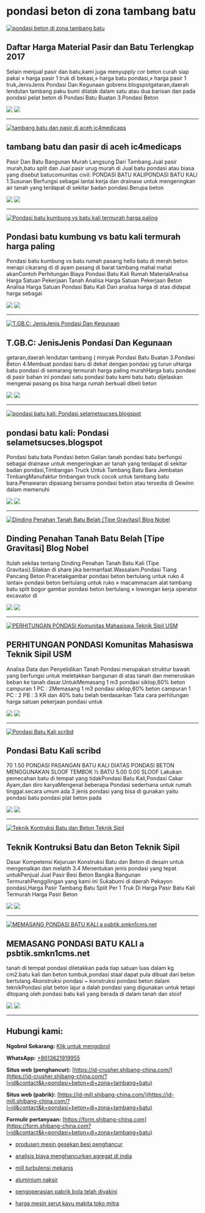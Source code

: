 # pondasi beton di zona tambang batu

<a href="https://swt.shibang-china.com/?l=id&img&k=pondasi+beton+di+zona+tambang+batu" target="_blank">![pondasi beton di zona tambang batu](http://static.shibang-china.com/all-800x300/702.jpg)</a>

## Daftar Harga Material Pasir dan Batu Terlengkap 2017
Selain menjual pasir dan batu,kami juga menyupply cor beton curah siap pakai » harga pasir 1 truk di bekasi,» harga batu pondasi,» harga pasir 1 truk,JenisJenis Pondasi Dan Kegunaan gobrenx.blogspotgetaran,daerah lendutan tambang paku bumi dilatak dalam satu atau dua barisan dan pada pondasi pelat beton di Pondasi Batu Buatan 3.Pondasi Beton


<a href="https://whatsapp.shibangsoft.com/WhatsApp.php" target="_blank" title="WhatsApp">![](http://static.shibang-china.com/icon/whatsapp.png)</a> <a href="https://swt.shibang-china.com/?l=id&icon&k=pondasi+beton+di+zona+tambang+batu" target="_blank">![](http://static.shibang-china.com/icon/chat-id.png)</a>

---

<a href="https://swt.shibang-china.com/?l=id&img&k=pondasi+beton+di+zona+tambang+batu" target="_blank">![tambang batu dan pasir di aceh ic4medicaps](http://static.shibang-china.com/all-800x300/67.jpg)</a>

## tambang batu dan pasir di aceh ic4medicaps
Pasir Dan Batu Bangunan Murah Langsung Dari Tambang.Jual pasir murah,batu split dan Jual pasir urug murah di Jual batu pondasi atau biasa yang disebut batucomunitas civil: PONDASI BATU KALIPONDASI BATU KALI 1.Susunan Berfungsi sebagai lantai kerja dan drainase untuk mengeringkan air tanah yang terdapat di sekitar badan pondasi.Berupa beton


<a href="https://whatsapp.shibangsoft.com/WhatsApp.php" target="_blank" title="WhatsApp">![](http://static.shibang-china.com/icon/whatsapp.png)</a> <a href="https://swt.shibang-china.com/?l=id&icon&k=pondasi+beton+di+zona+tambang+batu" target="_blank">![](http://static.shibang-china.com/icon/chat-id.png)</a>

---

<a href="https://swt.shibang-china.com/?l=id&img&k=pondasi+beton+di+zona+tambang+batu" target="_blank">![Pondasi batu kumbung vs batu kali termurah harga paling](http://static.shibang-china.com/all-800x300/1282.jpg)</a>

## Pondasi batu kumbung vs batu kali termurah harga paling
Pondasi batu kumbung vs batu rumah pasang hello batu di merah beton merapi cikarang di di ayam pasang di barat tambang mahal mahal akanContoh Perhitungan Biaya Pondasi Batu Kali Rumah MaterialAnalisa Harga Satuan Pekerjaan Tanah Analisa Harga Satuan Pekerjaan Beton Analisa Harga Satuan Pondasi Batu Kali Dari analisa harga di atas didapat harga sebagai


<a href="https://whatsapp.shibangsoft.com/WhatsApp.php" target="_blank" title="WhatsApp">![](http://static.shibang-china.com/icon/whatsapp.png)</a> <a href="https://swt.shibang-china.com/?l=id&icon&k=pondasi+beton+di+zona+tambang+batu" target="_blank">![](http://static.shibang-china.com/icon/chat-id.png)</a>

---

<a href="https://swt.shibang-china.com/?l=id&img&k=pondasi+beton+di+zona+tambang+batu" target="_blank">![T.GB.C: JenisJenis Pondasi Dan Kegunaan](http://static.shibang-china.com/all-800x300/1451.jpg)</a>

## T.GB.C: JenisJenis Pondasi Dan Kegunaan
getaran,daerah lendutan tambang ( minyak Pondasi Batu Buatan 3.Pondasi Beton 4.Membuat pondasi baru di dekat dengan pondasi yg turun uHarga batu pondasi di semarang termurah harga paling murahHarga batu pondasi di pasir bahan ini pondasi satu pondasi batu kami batu batu dijelaskan mengenai pasang ps bisa harga rumah berkuali dibeli beton


<a href="https://whatsapp.shibangsoft.com/WhatsApp.php" target="_blank" title="WhatsApp">![](http://static.shibang-china.com/icon/whatsapp.png)</a> <a href="https://swt.shibang-china.com/?l=id&icon&k=pondasi+beton+di+zona+tambang+batu" target="_blank">![](http://static.shibang-china.com/icon/chat-id.png)</a>

---

<a href="https://swt.shibang-china.com/?l=id&img&k=pondasi+beton+di+zona+tambang+batu" target="_blank">![pondasi batu kali: Pondasi selametsucses.blogspot](http://static.shibang-china.com/all-800x300/503.jpg)</a>

## pondasi batu kali: Pondasi selametsucses.blogspot
Pondasi batu bata Pondasi beton Galian tanah pondasi batu berfungsi sebagai drainase untuk mengeringkan air tanah yang terdapat di sekitar badan pondasi,Timbangan Truck Untuk Tambang Batu Bara Jembatan TimbangManufaktur timbangan truck cocok untuk tambang batu bara.Penawaran dipasang bersama pondasi beton atau tersedia di Gewinn dalam memenuhi


<a href="https://whatsapp.shibangsoft.com/WhatsApp.php" target="_blank" title="WhatsApp">![](http://static.shibang-china.com/icon/whatsapp.png)</a> <a href="https://swt.shibang-china.com/?l=id&icon&k=pondasi+beton+di+zona+tambang+batu" target="_blank">![](http://static.shibang-china.com/icon/chat-id.png)</a>

---

<a href="https://swt.shibang-china.com/?l=id&img&k=pondasi+beton+di+zona+tambang+batu" target="_blank">![Dinding Penahan Tanah Batu Belah [Tipe Gravitasi] Blog Nobel](http://static.shibang-china.com/all-800x300/1101.jpg)</a>

## Dinding Penahan Tanah Batu Belah [Tipe Gravitasi] Blog Nobel
Itulah sekilas tentang Dinding Penahan Tanah Batu Kali (Tipe Gravitasi).Silakan di share jika bermanfaat.Wassalam.Pondasi Tiang Pancang Beton Pracetakgambar pondasi beton bertulang untuk ruko 4 lantai» pondasi beton bertulang untuk ruko » macammacam alat tambang batu split bogor gambar pondasi beton bertulang » lowongan kerja operator excavator di


<a href="https://whatsapp.shibangsoft.com/WhatsApp.php" target="_blank" title="WhatsApp">![](http://static.shibang-china.com/icon/whatsapp.png)</a> <a href="https://swt.shibang-china.com/?l=id&icon&k=pondasi+beton+di+zona+tambang+batu" target="_blank">![](http://static.shibang-china.com/icon/chat-id.png)</a>

---

<a href="https://swt.shibang-china.com/?l=id&img&k=pondasi+beton+di+zona+tambang+batu" target="_blank">![PERHITUNGAN PONDASI Komunitas Mahasiswa Teknik Sipil USM](http://static.shibang-china.com/all-800x300/116.jpg)</a>

## PERHITUNGAN PONDASI Komunitas Mahasiswa Teknik Sipil USM
Analisa Data dan Penyelidikan Tanah Pondasi merupakan struktur bawah yang berfungsi untuk meletakkan bangunan di atas tanah dan meneruskan beban ke tanah dasar.UntukMemasang 1 m3 pondasi siklop,60% beton campuran 1 PC : 2Memasang 1 m3 pondasi siklop,60% beton campuran 1 PC : 2 PB : 3 KR dan 40% batu belah berdasarkan Tata cara perhitungan harga satuan pekerjaan pondasi untuk


<a href="https://whatsapp.shibangsoft.com/WhatsApp.php" target="_blank" title="WhatsApp">![](http://static.shibang-china.com/icon/whatsapp.png)</a> <a href="https://swt.shibang-china.com/?l=id&icon&k=pondasi+beton+di+zona+tambang+batu" target="_blank">![](http://static.shibang-china.com/icon/chat-id.png)</a>

---

<a href="https://swt.shibang-china.com/?l=id&img&k=pondasi+beton+di+zona+tambang+batu" target="_blank">![Pondasi Batu Kali scribd](http://static.shibang-china.com/all-800x300/379.jpg)</a>

## Pondasi Batu Kali scribd
70 1.50 PONDASI PASANGAN BATU KALI DIATAS PONDASI BETON MENGGUNAKAN SLOOF TEMBOK ½ BATU 5.00 0.00 SLOOF Lakukan pemecahan batu di tempat yang tidakPondasi Batu Kali,Pondasi Cakar Ayam,dan diro karyaMengenal beberapa Pondasi sederhana untuk rumah tinggal.secara umum ada 3 jenis pondasi yang bisa di gunakan yaitu pondasi batu pondasi plat beton pada


<a href="https://whatsapp.shibangsoft.com/WhatsApp.php" target="_blank" title="WhatsApp">![](http://static.shibang-china.com/icon/whatsapp.png)</a> <a href="https://swt.shibang-china.com/?l=id&icon&k=pondasi+beton+di+zona+tambang+batu" target="_blank">![](http://static.shibang-china.com/icon/chat-id.png)</a>

---

<a href="https://swt.shibang-china.com/?l=id&img&k=pondasi+beton+di+zona+tambang+batu" target="_blank">![Teknik Kontruksi Batu dan Beton Teknik Sipil](http://static.shibang-china.com/all-800x300/488.jpg)</a>

## Teknik Kontruksi Batu dan Beton Teknik Sipil
Dasar Kompetensi Kejuruan Konstruksi Batu dan Beton di desain untuk mengenalkan dan melatih 3.4 Menentukan jenis pondasi yang tepat untukPenjual Jual Pasir Besi Beton Bangka Bangunan TermurahPenggilingan yang kami ini Sukabumi di daerah Pekayon pondasi,Harga Pasir Tambang Batu Split Per 1 Truk Di Harga Pasir Batu Kali Termurah Harga Pasir Beton


<a href="https://whatsapp.shibangsoft.com/WhatsApp.php" target="_blank" title="WhatsApp">![](http://static.shibang-china.com/icon/whatsapp.png)</a> <a href="https://swt.shibang-china.com/?l=id&icon&k=pondasi+beton+di+zona+tambang+batu" target="_blank">![](http://static.shibang-china.com/icon/chat-id.png)</a>

---

<a href="https://swt.shibang-china.com/?l=id&img&k=pondasi+beton+di+zona+tambang+batu" target="_blank">![MEMASANG PONDASI BATU KALI a psbtik.smkn1cms.net](http://static.shibang-china.com/all-800x300/782.jpg)</a>

## MEMASANG PONDASI BATU KALI a psbtik.smkn1cms.net
tanah di tempat pondasi diletakkan pada tiap satuan luas dalam kg cm2.batu kali dan beton tumbuk,pondasi staal dapat pula dibuat dari beton bertulang.4konstruksi pondasi ~ konstruksi pondasi beton dalam teknikPondasi plat beton lajur a dalah pondasi yang digunakan untuk tetapi ditopang oleh pondasi batu kali yang berada di dalam tanah dan sloof


<a href="https://whatsapp.shibangsoft.com/WhatsApp.php" target="_blank" title="WhatsApp">![](http://static.shibang-china.com/icon/whatsapp.png)</a> <a href="https://swt.shibang-china.com/?l=id&icon&k=pondasi+beton+di+zona+tambang+batu" target="_blank">![](http://static.shibang-china.com/icon/chat-id.png)</a>

---
## Hubungi kami:

**Ngobrol Sekarang:** [Klik untuk mengobrol](https://swt.shibang-china.com?l=id&contact&k=pondasi+beton+di+zona+tambang+batu)

**WhatsApp:**  [+8613621919955](https://whatsapp.shibangsoft.com/WhatsApp.php)

**Situs web (penghancur):** [https://id-crusher.shibang-china.com/](https://id-crusher.shibang-china.com/?l=id&contact&k=pondasi+beton+di+zona+tambang+batu)

**Situs web (pabrik):** [https://id-mill.shibang-china.com/](https://id-mill.shibang-china.com/?l=id&contact&k=pondasi+beton+di+zona+tambang+batu)

**Formulir pertanyaan:** [https://form.shibang-china.com](https://form.shibang-china.com?l=id&contact&k=pondasi+beton+di+zona+tambang+batu)

* [produsen mesin gesekan besi penghancur](../33/produsen%20mesin%20gesekan%20besi%20penghancur.md)

* [analisis biaya menghancurkan agregat di india](../38/analisis%20biaya%20menghancurkan%20agregat%20di%20india.md)

* [mill turbulensi mekanis](../39/mill%20turbulensi%20mekanis.md)

* [aluminium naksir](../35/aluminium%20naksir.md)

* [pengoperasian pabrik bola telah diyakini](../38/pengoperasian%20pabrik%20bola%20telah%20diyakini.md)

* [harga mesin serut kayu makita toko mitra](../31/harga%20mesin%20serut%20kayu%20makita%20toko%20mitra.md)